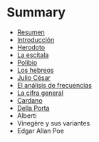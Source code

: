 # Summary

* [Resumen](README.md)
* [Introducción](Cripto01.md)
* [Herodoto](Cripto02.md)
* [La escítala](Cripto03.md)
* [Polibio](Cripto04.md)
* [Los hebreos](Cripto05.md)
* [Julio César](Cripto06.md)
* [El análisis de frecuencias](Cripto07.md)
* [La cifra general](Cripto08.md)
* [Cardano](Cripto09.md)
* [Della Porta](Cripto10.md)
* Alberti
* Vinegère y sus variantes
* Edgar Allan Poe

